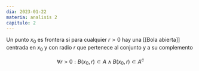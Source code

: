 ```yaml
---
dia: 2023-01-22
materia: analisis 2
capitulo: 2
---
```

Un punto $x_0$ es frontera si para cualquier $r > 0$ hay una [[Bola abierta]] centrada en $x_0$ y con radio $r$ que pertenece al conjunto y a su complemento

$$ \forall r > 0 : B(x_0, r) \subset A \land B(x_0, r) \subset A^c $$